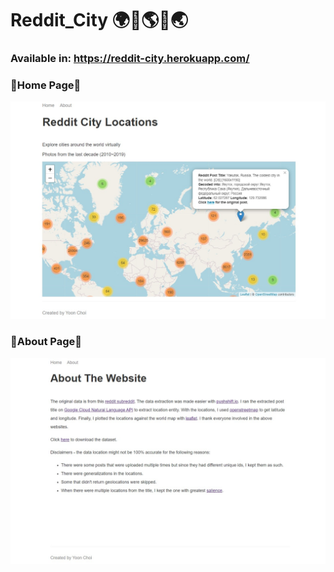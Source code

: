 # Reddit_City 🌍🌇🌎🌆🌏

### Available in: https://reddit-city.herokuapp.com/

### 🌇Home Page🌇
![alt text](/public/img/HomePage2.jpg)

### 🌇About Page🌇
![alt text](/public/img/About.jpg)